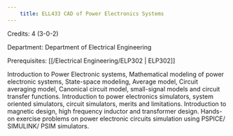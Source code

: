 ```yaml
---
    title: ELL433 CAD of Power Electronics Systems
---
```

Credits: 4 (3-0-2)

Department: Department of Electrical Engineering

Prerequisites: [[/Electrical Engineering/ELP302 | ELP302]]

Introduction to Power Electronic systems, Mathematical modeling of power electronic systems, State-space modeling, Average model, Circuit averaging model, Canonical circuit model, small-signal models and circuit transfer functions. Introduction to power electronics simulators, system oriented simulators, circuit simulators, merits and limitations. Introduction to magnetic design, high frequency inductor and transformer design. Hands-on exercise problems on power electronic circuits simulation using PSPICE/ SIMULINK/ PSIM simulators.
